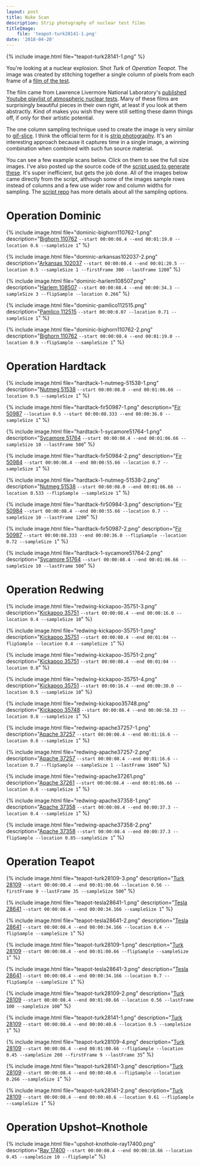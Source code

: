 ```yaml
---
layout: post
title: Nuke Scan
description: Strip photography of nuclear test films
titleImage:
    file: 'teapot-turk28141-1.png'
date: '2018-04-20'
---
```


{% include image.html file="teapot-turk28141-1.png" %}

You're looking at a nuclear explosion. Shot *Turk* of *Operation Teapot*. The image was created by stitching together a single column of pixels from each frame of a [film of the test](https://www.youtube.com/watch?v=fnBwPMxZ3m4).

The film came from Lawrence Livermore National Laboratory's [published Youtube playlist of atmospheric nuclear tests][playlist]. Many of these films are surprisingly beautiful pieces in their own right, at least if you look at them abstractly. Kind of makes you wish they were still setting these damn things off, if only for their artistic potential.

The one column sampling technique used to create the image is very similar to [gif-slice](/gif-slice). I think the official term for it is [strip photography](https://en.wikipedia.org/wiki/Strip_photography). It's an interesting approach because it captures time in a single image, a winning combination when combined with such fun source material.

You can see a few example scans below. Click on them to see the full size images. I've also posted up the source code of the [script used to generate these][src]. It's super inefficient, but gets the job done. All of the images below came directly from the script, although some of the images sample rows instead of columns and a few use wider row and column widths for sampling. The [script repo][src] has more details about all the sampling options.

# Operation Dominic

{% include image.html file="dominic-bighorn110762-1.png" description="[Bighorn 110762](https://www.youtube.com/watch?v=cORWJVtMf_0) `--start 00:00:08.4 --end 00:01:19.0 --location 0.6 --sampleSize 1`" %}

{% include image.html file="dominic-arkansas102037-2.png" description="[Arkansas 102037](https://www.youtube.com/watch?v=UsY1bTKbSYY) `--start 00:00:08.4 --end 00:01:20.5 --location 0.5 --sampleSize 1 --firstFrame 300 --lastFrame 1200`" %}

{% include image.html file="dominic-harlem108507.png" description="[Harlem 108507](https://www.youtube.com/watch?v=hKAf-BztCss) `--start 00:00:08.4 --end 00:00:34.3 --sampleSize 3 --flipSample --location 0.266`" %}

{% include image.html file="dominic-pamlico112515.png" description="[Pamlico 112515](https://www.youtube.com/watch?v=sdFBRDZEWzc) `--start 00:00:0.07 --location 0.71 --sampleSize 1`" %}


{% include image.html file="dominic-bighorn110762-2.png" description="[Bighorn 110762](https://www.youtube.com/watch?v=cORWJVtMf_0) `--start 00:00:08.4 --end 00:01:19.0 --location 0.9 --flipSample --sampleSize 1`" %}

# Operation Hardtack

{% include image.html file="hardtack-1-nutmeg-51538-1.png" description="[Nutmeg 51538](https://www.youtube.com/watch?v=QysmLrAZUgo) `--start 00:00:08.0 --end 00:01:06.66 --location 0.5 --sampleSize 1`" %}

{% include image.html file="hardtack-fir50987-1.png" description="[Fir 50987](https://www.youtube.com/watch?v=i1w0NdoDFwQ) `--location 0.5 --start 00:00:08.333 --end 00:00:36.0 --sampleSize 1`" %}

{% include image.html file="hardtack-1-sycamore51764-1.png" description="[Sycamore 51764](https://www.youtube.com/watch?v=OjgrhMkWmAo) `--start 00:00:08.4 --end 00:01:06.66 --sampleSize 10 --lastFrame 500`" %}

{% include image.html file="hardtack-fir50984-2.png" description="[Fir 50984](https://www.youtube.com/watch?v=mf81pHdGEps) `--start 00:00:08.4 --end 00:00:55.66 --location 0.7 --sampleSize 1`" %}

{% include image.html file="hardtack-1-nutmeg-51538-2.png" description="[Nutmeg 51538](https://www.youtube.com/watch?v=QysmLrAZUgo) `--start 00:00:08.0 --end 00:01:06.66 --location 0.533 --flipSample --sampleSize 1`" %}

{% include image.html file="hardtack-fir50984-3.png" description="[Fir 50984](https://www.youtube.com/watch?v=mf81pHdGEps) `--start 00:00:08.4 --end 00:00:55.66 --location 0.7 --sampleSize 10 --lastFrame 1200`" %}

{% include image.html file="hardtack-fir50987-2.png" description="[Fir 50987](https://www.youtube.com/watch?v=i1w0NdoDFwQ) `--start 00:00:08.333 --end 00:00:36.0 --flipSample --location 0.72 --sampleSize 1`" %}

{% include image.html file="hardtack-1-sycamore51764-2.png" description="[Sycamore 51764](https://www.youtube.com/watch?v=OjgrhMkWmAo) `--start 00:00:08.4 --end 00:01:06.66 --sampleSize 10 --lastFrame 500`" %}

# Operation Redwing

{% include image.html file="redwing-kickapoo-35751-3.png" description="[Kickapoo 35751](https://www.youtube.com/watch?v=RmK_Hz-cr-Q) `--start 00:00:08.4 --end 00:00:16.0 --location 0.4 --sampleSize 10`" %}

{% include image.html file="redwing-kickapoo-35751-1.png" description="[Kickapoo 35751](https://www.youtube.com/watch?v=RmK_Hz-cr-Q) `--start 00:00:08.4 --end 00:01:04 --flipSample --location 0.4 --sampleSize 1`" %}

{% include image.html file="redwing-kickapoo-35751-2.png" description="[Kickapoo 35751](https://www.youtube.com/watch?v=RmK_Hz-cr-Q) `--start 00:00:08.4 --end 00:01:04 --location 0.8`" %}

{% include image.html file="redwing-kickapoo-35751-4.png" description="[Kickapoo 35751](https://www.youtube.com/watch?v=RmK_Hz-cr-Q) `--start 00:00:16.4 --end 00:00:30.0 --location 0.5 --sampleSize 10`" %}

{% include image.html file="redwing-kickapoo35748.png" description="[Kickapoo 35748](https://www.youtube.com/watch?v=0fdhEp8xTIM) `--start 00:00:08.4 --end 00:00:58.33 --location 0.8 --sampleSize 1`" %}

{% include image.html file="redwing-apache37257-1.png" description="[Apache 37257](https://www.youtube.com/watch?v=IxV9ef0hKZU) `--start 00:00:08.4 --end 00:01:16.6 --location 0.6 --sampleSize 1`" %}

{% include image.html file="redwing-apache37257-2.png" description="[Apache 37257](https://www.youtube.com/watch?v=IxV9ef0hKZU) `--start 00:00:08.4 --end 00:01:16.6 --location 0.7 --flipSample --sampleSize 1 --lastFrame 1600`" %}

{% include image.html file="redwing-apache37261.png" description="[Apache 37261](https://www.youtube.com/watch?v=P5czk3hLbKI) `--start 00:00:08.4 --end 00:01:06.66 --location 0.6 --sampleSize 1`" %}

{% include image.html file="redwing-apache37358-1.png" description="[Apache 37358](https://www.youtube.com/watch?v=F6x_LnjfWds) `--start 00:00:08.4 --end 00:00:37.3 --location 0.4 --sampleSize 1`" %}

{% include image.html file="redwing-apache37358-2.png" description="[Apache 37358](https://www.youtube.com/watch?v=F6x_LnjfWds) `--start 00:00:08.4 --end 00:00:37.3 --flipSample --location 0.85--sampleSize 1`" %} 


# Operation Teapot

{% include image.html file="teapot-turk28109-3.png" description="[Turk 28109](https://www.youtube.com/watch?v=fnBwPMxZ3m4) `--start 00:00:08.4 --end 00:01:00.66 --location 0.56 --firstFrame 9 --lastFrame 35 --sampleSize 500`" %}

{% include image.html file="teapot-tesla28641-1.png" description="[Tesla 28641](https://www.youtube.com/watch?v=UrLZdyY2vQk) `--start 00:00:08.4 --end 00:00:34.166 --sampleSize 1`" %}

{% include image.html file="teapot-tesla28641-2.png" description="[Tesla 28641](https://www.youtube.com/watch?v=UrLZdyY2vQk) `--start 00:00:08.4 --end 00:00:34.166 --location 0.4 --flipSample --sampleSize 1`" %}

{% include image.html file="teapot-turk28109-1.png" description="[Turk 28109](https://www.youtube.com/watch?v=fnBwPMxZ3m4) `--start 00:00:08.4 --end 00:01:00.66 --flipSample --sampleSize 1`" %}

{% include image.html file="teapot-tesla28641-3.png" description="[Tesla 28641](https://www.youtube.com/watch?v=UrLZdyY2vQk) `--start 00:00:08.4 --end 00:00:34.166 --location 0.7 --flipSample --sampleSize 1`" %}

{% include image.html file="teapot-turk28109-2.png" description="[Turk 28109](https://www.youtube.com/watch?v=fnBwPMxZ3m4) `--start 00:00:08.4 --end 00:01:00.66 --location 0.56 --lastFrame 100 --sampleSize 100`" %}

{% include image.html file="teapot-turk28141-1.png" description="[Turk 28109](https://www.youtube.com/watch?v=fnBwPMxZ3m4) `--start 00:00:08.4 --end 00:00:40.6 --location 0.5 --sampleSize 1`" %}

{% include image.html file="teapot-turk28109-4.png" description="[Turk 28109](https://www.youtube.com/watch?v=fnBwPMxZ3m4) `--start 00:00:08.4 --end 00:01:00.66 --flipSample --location 0.45 --sampleSize 200 --firstFrame 9 --lastFrame 35`" %}

{% include image.html file="teapot-turk28141-3.png" description="[Turk 28109](https://www.youtube.com/watch?v=fnBwPMxZ3m4) `--start 00:00:08.4 --end 00:00:40.6 --flipSample --location 0.266 --sampleSize 1`" %}

{% include image.html file="teapot-turk28141-2.png" description="[Turk 28109](https://www.youtube.com/watch?v=fnBwPMxZ3m4) `--start 00:00:08.4 --end 00:00:40.6 --location 0.61 --flipSample --sampleSize 1`" %}

# Operation Upshot–Knothole

{% include image.html file="upshot-knothole-ray17400.png" description="[Ray 17400](https://www.youtube.com/watch?v=_pUxOJcG1kU) `--start 00:00:08.4 --end 00:00:18.66 --location 0.45 --sampleSize 10 --flipSample`" %}






[src]: https://github.com/mattbierner/nuke-scan
[playlist]: https://www.youtube.com/playlist?list=PLvGO_dWo8VfcmG166wKRy5z-GlJ_OQND5